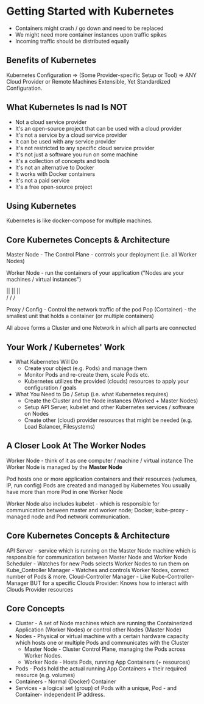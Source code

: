 # Getting Started with Kubernetes

- Containers might crash / go down and need to be replaced
- We might need more container instances upon traffic spikes
- Incoming traffic should be distributed equally 

## Benefits of Kubernetes
Kubernetes Configuration => (Some Provider-specific Setup or Tool) => ANY Cloud Provider or Remote Machines
Extensible, Yet Standardized Configuration.

## What Kubernetes Is nad Is NOT
- Not a cloud service provider 
- It's an open-source project that can be used with a cloud provider
- It's not a service by a cloud service provider
- It can be used with any service provider
- It's not restricted to any specific cloud service provider
- It's not just a software you run on some machine 
- It's a collection of concepts and tools
- It's not an alternative to Docker 
- It works with Docker containers
- It's not a paid service 
- It's a free open-source project

## Using Kubernetes 
Kubernetes is like docker-compose for multiple machines.


## Core Kubernetes Concepts & Architecture 
Master Node - The Control Plane - controls your deployment (i.e. all Worker Nodes)


Worker Node - run the containers of your application ("Nodes are your machines / virtual instances")

||      ||      ||\
\/      \/      \/

Proxy / Config - Control the network traffic of the pod
Pop (Container) - the smallest unit that holds a container (or multiple containers)

All above forms a Cluster and one Network in which all parts are connected 

## Your Work / Kubernetes' Work
- What Kubernetes Will Do
  - Create your object (e.g. Pods) and manage them
  - Monitor Pods and re-create them, scale Pods etc.
  - Kubernetes utilizes the provided (clouds) resources to apply your configuration / goals
- What You Need to Do / Setup (i.e. what Kubernetes requires)
  - Create the Cluster and the Node instances (Worked + Master Nodes)
  - Setup API Server, kubelet and other Kubernetes services / software on Nodes
  - Create other (cloud) provider resources that might be needed (e.g. Load Balancer, Filesystems)

## A Closer Look At The Worker Nodes
Worker Node - think of it as one computer / machine / virtual instance
The Worker Node is managed by the **Master Node** 

Pod hosts one or more application containers and their resources (volumes, IP, run config)
Pods are created and managed by Kubernetes
You usually have more than more Pod in one Worker Node

Worker Node also includes kubelet - which is responsible for communication between master and worker node; Docker; kube-proxy - managed node and Pod network communication.  

## Core Kubernetes Concepts & Architecture 
API Server - service which is running on the Master Node machine which is responsible for communication between Master Node and Worker Node
Scheduler - Watches for new Pods selects Worker Nodes to run them on
Kube_Controller Manager - Watches and controls Worker Nodes, correct number of Pods & more.
Cloud-Controller Manager - Like Kube-Controller-Manager BUT for a specific Clouds Provider: Knows how to interact with Clouds Provider resources 

## Core Concepts 
- Cluster - A set of Node machines which are running the Containerized Application (Worker Nodes) or control other Nodes (Master Node)
- Nodes - Physical or virtual machine with a certain hardware capacity which hosts one or multiple Pods and communicates with the Cluster
  - Master Node - Cluster Control Plane, managing the Pods across Worker Nodes.
  - Worker Node - Hosts Pods, running App Containers (+ resources)
- Pods - Pods hold the actual running App Containers + their required resource (e.g. volumes)
- Containers - Normal (Docker) Container
- Services - a logical set (group) of Pods with a unique, Pod - and Container- independent IP address.

